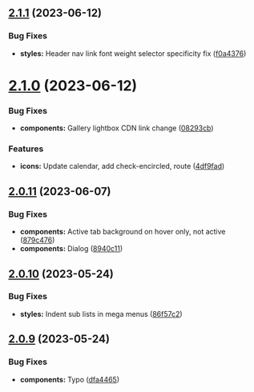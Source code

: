 ## [2.1.1](https://github.com/jacecotton/tcds/compare/v2.1.0...v2.1.1) (2023-06-12)


### Bug Fixes

* **styles:** Header nav link font weight selector specificity fix ([f0a4376](https://github.com/jacecotton/tcds/commit/f0a4376bdf44dfdea072f87bfcb66163872e7253))



# [2.1.0](https://github.com/jacecotton/tcds/compare/v2.0.11...v2.1.0) (2023-06-12)


### Bug Fixes

* **components:** Gallery lightbox CDN link change ([08293cb](https://github.com/jacecotton/tcds/commit/08293cbf4002539fede6969d56946393f830e9cd))


### Features

* **icons:** Update calendar, add check-encircled, route ([4df9fad](https://github.com/jacecotton/tcds/commit/4df9fad9334b6bf8c62762dfbe13acfcea3fcc68))



## [2.0.11](https://github.com/jacecotton/tcds/compare/v2.0.10...v2.0.11) (2023-06-07)


### Bug Fixes

* **components:** Active tab background on hover only, not active ([879c476](https://github.com/jacecotton/tcds/commit/879c47613abdaf47b1953378783e4f335db4cfec))
* **components:** Dialog ([8940c11](https://github.com/jacecotton/tcds/commit/8940c1121b76a66c0c5b46c59c21ecdcecf80993))



## [2.0.10](https://github.com/jacecotton/tcds/compare/v2.0.9...v2.0.10) (2023-05-24)


### Bug Fixes

* **styles:** Indent sub lists in mega menus ([86f57c2](https://github.com/jacecotton/tcds/commit/86f57c2bbd183cf0a237065270f648b9828874c0))



## [2.0.9](https://github.com/jacecotton/tcds/compare/v2.0.8...v2.0.9) (2023-05-24)


### Bug Fixes

* **components:** Typo ([dfa4465](https://github.com/jacecotton/tcds/commit/dfa4465ecbaf14ef55382c063c54e92070c541cc))



